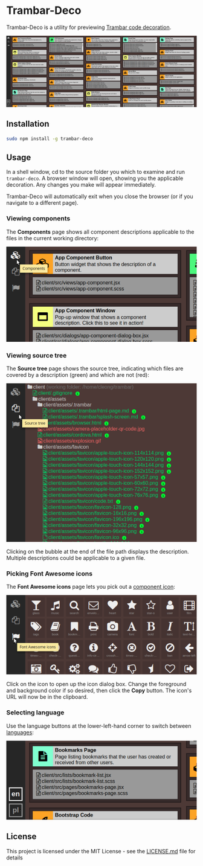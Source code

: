 # Trambar-Deco

Trambar-Deco is a utility for previewing [Trambar code decoration](https://github.com/trambarhq/trambar/blob/master/docs/decoration.md).

![Screenshot](docs/img/screenshot.png)

## Installation

```sh
sudo npm install -g trambar-deco
```

## Usage

In a shell window, cd to the source folder you which to examine and run
`trambar-deco`. A browser window will open, showing you the applicable
decoration. Any changes you make will appear immediately.

Trambar-Deco will automatically exit when you close the browser (or if you
navigate to a different page).

### Viewing components

The **Components** page shows all component descriptions applicable to the files
in the current working directory:

![Components](docs/img/components.png)

### Viewing source tree

The **Source tree** page shows the source tree, indicating which files are
covered by a description (green) and which are not (red):

![Source tree](docs/img/source-tree.png)

Clicking on the bubble at the end of the file path displays the description.
Multiple descriptions could be applicable to a given file.

### Picking Font Awesome icons

The **Font Awesome icons** page lets you pick out a [component icon](https://github.com/trambarhq/trambar/blob/master/docs/decoration.md#component-icon):

![Icons](docs/img/font-awesome.png)

Click on the icon to open up the icon dialog box. Change the foreground and
background color if so desired, then click the **Copy** button. The icon's URL
will now be in the clipboard.

### Selecting language

Use the language buttons at the lower-left-hand corner to switch between
[languages](https://github.com/trambarhq/trambar/blob/master/docs/decoration.md#multilingual-descriptions):

![Languages](docs/img/languages.png)

## License

This project is licensed under the MIT License - see the [LICENSE.md](LICENSE.md) file for details
